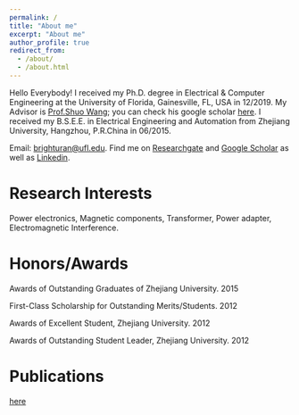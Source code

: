 ```yaml
---
permalink: /
title: "About me"
excerpt: "About me"
author_profile: true
redirect_from: 
  - /about/
  - /about.html
---
```


Hello Everybody! I received my Ph.D. degree in Electrical & Computer Engineering at the University of Florida, Gainesville, FL, USA in 12/2019. My Advisor is [Prof.Shuo Wang](https://news.ece.ufl.edu/2018/12/05/shuo-wang-elevated-to-ieee-fellow/); you can check his google scholar [here](https://scholar.google.com/citations?user=zvZUp70AAAAJ&hl=zh-CN). I received my B.S.E.E. in Electrical Engineering and Automation from Zhejiang University, Hangzhou, P.R.China in 06/2015.

Email: brighturan@ufl.edu. Find me on [Researchgate](https://www.researchgate.net/profile/Yiming_Li65) and [Google Scholar](https://scholar.google.com/citations?user=k25Q2KgAAAAJ&hl=en) as well as [Linkedin](https://www.linkedin.com/in/yiming-li-034a8a13a/).


Research Interests
======
Power electronics, Magnetic components, Transformer, Power adapter, Electromagnetic Interference.


Honors/Awards
======
Awards of Outstanding Graduates of Zhejiang University. 2015

First-Class Scholarship for Outstanding Merits/Students. 2012

Awards of Excellent Student, Zhejiang University. 2012

Awards of Outstanding Student Leader, Zhejiang University. 2012


Publications
======
[here](https://brighturan.github.io/brighturan//publications/)


